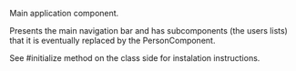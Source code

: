 Main  application component.

Presents the main navigation bar and has  subcomponents (the users lists) that it is eventually replaced by the PersonComponent. 

See #initialize method on the class side for instalation instructions. 
